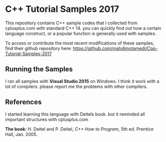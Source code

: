 # C++ Tutorial Samples 2017

This repository contains C++ sample codes that I collected from cplusplus.com with standard C++ 14. you can quickly find out how a certain language construct, or a popular function is generally used with samples.

To access or contribute the most recent modifications of these samples, find their github repository here: <https://github.com/mahdimotamedi/Cpp-Tutorial-Samples-2017> 

## Running the Samples

I ran all samples with **Visual Studio 2015** on Windows. I think it work with a lot of compilers. please report me the problems with other compilers.

## References

I started learning this language with Deitels book. but it reminded all important structures with cplusplus.com

**The book:** H. Deitel and P. Deitel, *C++ How to Program*, 5th ed. Prentice Hall, Jan. 2005.